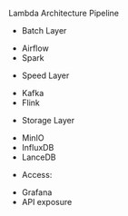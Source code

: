Lambda Architecture Pipeline

- Batch Layer
+ Airflow
+ Spark


- Speed Layer
+ Kafka
+ Flink

- Storage Layer
+ MinIO
+ InfluxDB
+ LanceDB

- Access:
+ Grafana
+ API exposure